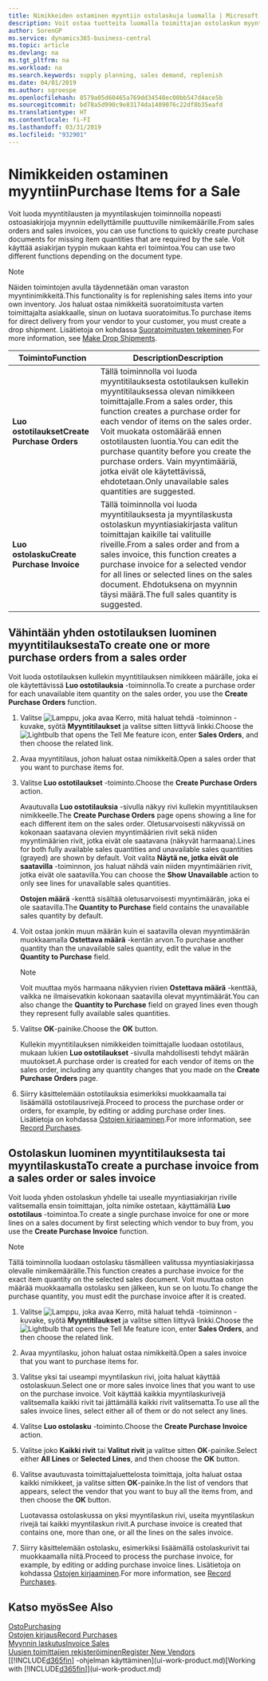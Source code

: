```yaml
---
title: Nimikkeiden ostaminen myyntiin ostolaskuja luomalla | Microsoft Docs
description: Voit ostaa tuotteita luomalla toimittajan ostolaskun myyntilaskusta.
author: SorenGP
ms.service: dynamics365-business-central
ms.topic: article
ms.devlang: na
ms.tgt_pltfrm: na
ms.workload: na
ms.search.keywords: supply planning, sales demand, replenish
ms.date: 04/01/2019
ms.author: sgroespe
ms.openlocfilehash: 8579a05d60465a769dd34548ec00bb547d4ace5b
ms.sourcegitcommit: bd78a5d990c9e83174da1409076c22df8b35eafd
ms.translationtype: HT
ms.contentlocale: fi-FI
ms.lasthandoff: 03/31/2019
ms.locfileid: "932901"
---
```

# <a name="purchase-items-for-a-sale"></a><span data-ttu-id="82f3e-103">Nimikkeiden ostaminen myyntiin</span><span class="sxs-lookup"><span data-stu-id="82f3e-103">Purchase Items for a Sale</span></span>
<span data-ttu-id="82f3e-104">Voit luoda myyntitilausten ja myyntilaskujen toiminnoilla nopeasti ostoasiakirjoja myynnin edellyttämille puuttuville nimikemäärille.</span><span class="sxs-lookup"><span data-stu-id="82f3e-104">From sales orders and sales invoices, you can use functions to quickly create purchase documents for missing item quantities that are required by the sale.</span></span> <span data-ttu-id="82f3e-105">Voit käyttää asiakirjan tyypin mukaan kahta eri toimintoa.</span><span class="sxs-lookup"><span data-stu-id="82f3e-105">You can use two different functions depending on the document type.</span></span>

> [!Note]
> <span data-ttu-id="82f3e-106">Näiden toimintojen avulla täydennetään oman varaston myyntinimikkeitä.</span><span class="sxs-lookup"><span data-stu-id="82f3e-106">This functionality is for replenishing sales items into your own inventory.</span></span> <span data-ttu-id="82f3e-107">Jos haluat ostaa nimikkeitä suoratoimitusta varten toimittajalta asiakkaalle, sinun on luotava suoratoimitus.</span><span class="sxs-lookup"><span data-stu-id="82f3e-107">To purchase items for direct delivery from your vendor to your customer, you must create a drop shipment.</span></span> <span data-ttu-id="82f3e-108">Lisätietoja on kohdassa [Suoratoimitusten tekeminen](sales-how-drop-shipment.md).</span><span class="sxs-lookup"><span data-stu-id="82f3e-108">For more information, see [Make Drop Shipments](sales-how-drop-shipment.md).</span></span>   

|<span data-ttu-id="82f3e-109">Toiminto</span><span class="sxs-lookup"><span data-stu-id="82f3e-109">Function</span></span>|<span data-ttu-id="82f3e-110">Description</span><span class="sxs-lookup"><span data-stu-id="82f3e-110">Description</span></span>|
|--------|-----------|
|<span data-ttu-id="82f3e-111">**Luo ostotilaukset**</span><span class="sxs-lookup"><span data-stu-id="82f3e-111">**Create Purchase Orders**</span></span>|<span data-ttu-id="82f3e-112">Tällä toiminnolla voi luoda myyntitilauksesta ostotilauksen kullekin myyntitilauksessa olevan nimikkeen toimittajalle.</span><span class="sxs-lookup"><span data-stu-id="82f3e-112">From a sales order, this function creates a purchase order for each vendor of items on the sales order.</span></span> <span data-ttu-id="82f3e-113">Voit muokata ostomäärää ennen ostotilausten luontia.</span><span class="sxs-lookup"><span data-stu-id="82f3e-113">You can edit the purchase quantity before you create the purchase orders.</span></span> <span data-ttu-id="82f3e-114">Vain myyntimääriä, jotka eivät ole käytettävissä, ehdotetaan.</span><span class="sxs-lookup"><span data-stu-id="82f3e-114">Only unavailable sales quantities are suggested.</span></span>
|<span data-ttu-id="82f3e-115">**Luo ostolasku**</span><span class="sxs-lookup"><span data-stu-id="82f3e-115">**Create Purchase Invoice**</span></span>|<span data-ttu-id="82f3e-116">Tällä toiminnolla voi luoda myyntitilauksesta ja myyntilaskusta ostolaskun myyntiasiakirjasta valitun toimittajan kaikille tai valituille riveille.</span><span class="sxs-lookup"><span data-stu-id="82f3e-116">From a sales order and from a sales invoice, this function creates a purchase invoice for a selected vendor for all lines or selected lines on the sales document.</span></span> <span data-ttu-id="82f3e-117">Ehdotuksena on myynnin täysi määrä.</span><span class="sxs-lookup"><span data-stu-id="82f3e-117">The full sales quantity is suggested.</span></span>|

## <a name="to-create-one-or-more-purchase-orders-from-a-sales-order"></a><span data-ttu-id="82f3e-118">Vähintään yhden ostotilauksen luominen myyntitilauksesta</span><span class="sxs-lookup"><span data-stu-id="82f3e-118">To create one or more purchase orders from a sales order</span></span>
<span data-ttu-id="82f3e-119">Voit luoda ostotilauksen kullekin myyntitilauksen nimikkeen määrälle, joka ei ole käytettävissä **Luo ostotilauksia** -toiminnolla.</span><span class="sxs-lookup"><span data-stu-id="82f3e-119">To create a purchase order for each unavailable item quantity on the sales order, you use the **Create Purchase Orders** function.</span></span>

1. <span data-ttu-id="82f3e-120">Valitse ![Lamppu, joka avaa Kerro, mitä haluat tehdä -toiminnon](media/ui-search/search_small.png "Kerro, mitä haluat tehdä") -kuvake, syötä **Myyntitilaukset** ja valitse sitten liittyvä linkki.</span><span class="sxs-lookup"><span data-stu-id="82f3e-120">Choose the ![Lightbulb that opens the Tell Me feature](media/ui-search/search_small.png "Tell me what you want to do") icon, enter **Sales Orders**, and then choose the related link.</span></span>
2. <span data-ttu-id="82f3e-121">Avaa myyntitilaus, johon haluat ostaa nimikkeitä.</span><span class="sxs-lookup"><span data-stu-id="82f3e-121">Open a sales order that you want to purchase items for.</span></span>
3. <span data-ttu-id="82f3e-122">Valitse **Luo ostotilaukset** -toiminto.</span><span class="sxs-lookup"><span data-stu-id="82f3e-122">Choose the **Create Purchase Orders** action.</span></span>

    <span data-ttu-id="82f3e-123">Avautuvalla **Luo ostotilauksia** -sivulla näkyy rivi kullekin myyntitilauksen nimikkeelle.</span><span class="sxs-lookup"><span data-stu-id="82f3e-123">The **Create Purchase Orders** page opens showing a line for each different item on the sales order.</span></span> <span data-ttu-id="82f3e-124">Oletusarvoisesti näkyvissä on kokonaan saatavana olevien myyntimäärien rivit sekä niiden myyntimäärien rivit, jotka eivät ole saatavana (näkyvät harmaana).</span><span class="sxs-lookup"><span data-stu-id="82f3e-124">Lines for both fully available sales quantities and unavailable sales quantities (grayed) are shown by default.</span></span> <span data-ttu-id="82f3e-125">Voit valita **Näytä ne, jotka eivät ole saatavilla** -toiminnon, jos haluat nähdä vain niiden myyntimäärien rivit, jotka eivät ole saatavilla.</span><span class="sxs-lookup"><span data-stu-id="82f3e-125">You can choose the **Show Unavailable** action to only see lines for unavailable sales quantities.</span></span>

    <span data-ttu-id="82f3e-126">**Ostojen määrä** -kenttä sisältää oletusarvoisesti myyntimäärän, joka ei ole saatavilla.</span><span class="sxs-lookup"><span data-stu-id="82f3e-126">The **Quantity to Purchase** field contains the unavailable sales quantity by default.</span></span>
4. <span data-ttu-id="82f3e-127">Voit ostaa jonkin muun määrän kuin ei saatavilla olevan myyntimäärän muokkaamalla **Ostettava määrä** -kentän arvon.</span><span class="sxs-lookup"><span data-stu-id="82f3e-127">To purchase another quantity than the unavailable sales quantity, edit the value in the **Quantity to Purchase** field.</span></span>

    > [!NOTE]  
    >   <span data-ttu-id="82f3e-128">Voit muuttaa myös harmaana näkyvien rivien **Ostettava määrä** -kenttää, vaikka ne ilmaisevatkin kokonaan saatavilla olevat myyntimäärät.</span><span class="sxs-lookup"><span data-stu-id="82f3e-128">You can also change the **Quantity to Purchase** field on grayed lines even though they represent fully available sales quantities.</span></span>
5. <span data-ttu-id="82f3e-129">Valitse **OK**-painike.</span><span class="sxs-lookup"><span data-stu-id="82f3e-129">Choose the **OK** button.</span></span>

    <span data-ttu-id="82f3e-130">Kullekin myyntitilauksen nimikkeiden toimittajalle luodaan ostotilaus, mukaan lukien **Luo ostotilaukset** -sivulla mahdollisesti tehdyt määrän muutokset.</span><span class="sxs-lookup"><span data-stu-id="82f3e-130">A purchase order is created for each vendor of items on the sales order, including any quantity changes that you made on the **Create Purchase Orders** page.</span></span>
7. <span data-ttu-id="82f3e-131">Siirry käsittelemään ostotilauksia esimerkiksi muokkaamalla tai lisäämällä ostotilausrivejä.</span><span class="sxs-lookup"><span data-stu-id="82f3e-131">Proceed to process the purchase order or orders, for example, by editing or adding purchase order lines.</span></span> <span data-ttu-id="82f3e-132">Lisätietoja on kohdassa [Ostojen kirjaaminen](purchasing-how-record-purchases.md).</span><span class="sxs-lookup"><span data-stu-id="82f3e-132">For more information, see [Record Purchases](purchasing-how-record-purchases.md).</span></span>


## <a name="to-create-a-purchase-invoice-from-a-sales-order-or-sales-invoice"></a><span data-ttu-id="82f3e-133">Ostolaskun luominen myyntitilauksesta tai myyntilaskusta</span><span class="sxs-lookup"><span data-stu-id="82f3e-133">To create a purchase invoice from a sales order or sales invoice</span></span>
<span data-ttu-id="82f3e-134">Voit luoda yhden ostolaskun yhdelle tai usealle myyntiasiakirjan riville valitsemalla ensin toimittajan, jolta nimike ostetaan, käyttämällä **Luo ostotilaus** -toimintoa.</span><span class="sxs-lookup"><span data-stu-id="82f3e-134">To create a single purchase invoice for one or more lines on a sales document by first selecting which vendor to buy from, you use the **Create Purchase Invoice** function.</span></span>

> [!NOTE]  
>   <span data-ttu-id="82f3e-135">Tällä toiminnolla luodaan ostolasku täsmälleen valitussa myyntiasiakirjassa olevalle nimikemäärälle.</span><span class="sxs-lookup"><span data-stu-id="82f3e-135">This function creates a purchase invoice for the exact item quantity on the selected sales document.</span></span> <span data-ttu-id="82f3e-136">Voit muuttaa oston määrää muokkaamalla ostolasku sen jälkeen, kun se on luotu.</span><span class="sxs-lookup"><span data-stu-id="82f3e-136">To change the purchase quantity, you must edit the purchase invoice after it is created.</span></span>  

1. <span data-ttu-id="82f3e-137">Valitse ![Lamppu, joka avaa Kerro, mitä haluat tehdä -toiminnon](media/ui-search/search_small.png "Kerro, mitä haluat tehdä") -kuvake, syötä **Myyntitilaukset** ja valitse sitten liittyvä linkki.</span><span class="sxs-lookup"><span data-stu-id="82f3e-137">Choose the ![Lightbulb that opens the Tell Me feature](media/ui-search/search_small.png "Tell me what you want to do") icon, enter **Sales Orders**, and then choose the related link.</span></span>
2. <span data-ttu-id="82f3e-138">Avaa myyntilasku, johon haluat ostaa nimikkeitä.</span><span class="sxs-lookup"><span data-stu-id="82f3e-138">Open a sales invoice that you want to purchase items for.</span></span>
3. <span data-ttu-id="82f3e-139">Valitse yksi tai useampi myyntilaskun rivi, joita haluat käyttää ostolaskuun.</span><span class="sxs-lookup"><span data-stu-id="82f3e-139">Select one or more sales invoice lines that you want to use on the purchase invoice.</span></span> <span data-ttu-id="82f3e-140">Voit käyttää kaikkia myyntilaskurivejä valitsemalla kaikki rivit tai jättämällä kaikki rivit valitsematta.</span><span class="sxs-lookup"><span data-stu-id="82f3e-140">To use all the sales invoice lines, select either all of them or do not select any lines.</span></span>
4. <span data-ttu-id="82f3e-141">Valitse **Luo ostolasku** -toiminto.</span><span class="sxs-lookup"><span data-stu-id="82f3e-141">Choose the **Create Purchase Invoice** action.</span></span>
5. <span data-ttu-id="82f3e-142">Valitse joko **Kaikki rivit** tai **Valitut rivit** ja valitse sitten **OK**-painike.</span><span class="sxs-lookup"><span data-stu-id="82f3e-142">Select either **All Lines** or **Selected Lines**, and then choose the **OK** button.</span></span>  
6. <span data-ttu-id="82f3e-143">Valitse avautuvasta toimittajaluettelosta toimittaja, jolta haluat ostaa kaikki nimikkeet, ja valitse sitten **OK**-painike.</span><span class="sxs-lookup"><span data-stu-id="82f3e-143">In the list of vendors that appears, select the vendor that you want to buy all the items from, and then choose the **OK** button.</span></span>

    <span data-ttu-id="82f3e-144">Luotavassa ostolaskussa on yksi myyntilaskun rivi, useita myyntilaskun rivejä tai kaikki myyntilaskun rivit.</span><span class="sxs-lookup"><span data-stu-id="82f3e-144">A purchase invoice is created that contains one, more than one, or all the lines on the sales invoice.</span></span>
7. <span data-ttu-id="82f3e-145">Siirry käsittelemään ostolasku, esimerkiksi lisäämällä ostolaskurivit tai muokkaamalla niitä.</span><span class="sxs-lookup"><span data-stu-id="82f3e-145">Proceed to process the purchase invoice, for example, by editing or adding purchase invoice lines.</span></span> <span data-ttu-id="82f3e-146">Lisätietoja on kohdassa [Ostojen kirjaaminen](purchasing-how-record-purchases.md).</span><span class="sxs-lookup"><span data-stu-id="82f3e-146">For more information, see [Record Purchases](purchasing-how-record-purchases.md).</span></span>

## <a name="see-also"></a><span data-ttu-id="82f3e-147">Katso myös</span><span class="sxs-lookup"><span data-stu-id="82f3e-147">See Also</span></span>
[<span data-ttu-id="82f3e-148">Osto</span><span class="sxs-lookup"><span data-stu-id="82f3e-148">Purchasing</span></span>](purchasing-manage-purchasing.md)  
[<span data-ttu-id="82f3e-149">Ostojen kirjaus</span><span class="sxs-lookup"><span data-stu-id="82f3e-149">Record Purchases</span></span>](purchasing-how-record-purchases.md)  
[<span data-ttu-id="82f3e-150">Myynnin laskutus</span><span class="sxs-lookup"><span data-stu-id="82f3e-150">Invoice Sales</span></span>](sales-how-invoice-sales.md)  
[<span data-ttu-id="82f3e-151">Uusien toimittajien rekisteröiminen</span><span class="sxs-lookup"><span data-stu-id="82f3e-151">Register New Vendors</span></span>](purchasing-how-register-new-vendors.md)  
<span data-ttu-id="82f3e-152">[[!INCLUDE[d365fin](includes/d365fin_md.md)] -ohjelman käyttäminen](ui-work-product.md)</span><span class="sxs-lookup"><span data-stu-id="82f3e-152">[Working with [!INCLUDE[d365fin](includes/d365fin_md.md)]](ui-work-product.md)</span></span>
